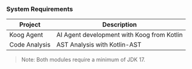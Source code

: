 ### System Requirements
| Project       | Description                                |
|---------------|--------------------------------------------|
| Koog Agent    | AI Agent development with Koog from Kotlin |
| Code Analysis | AST Analysis with Kotlin-AST               |

> Note: Both modules require a minimum of JDK 17.